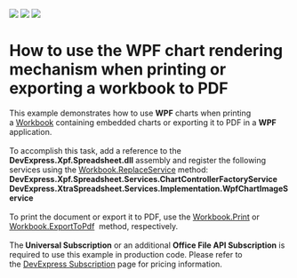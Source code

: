 <!-- default badges list -->
![](https://img.shields.io/endpoint?url=https://codecentral.devexpress.com/api/v1/VersionRange/134142480/18.1.3%2B)
[![](https://img.shields.io/badge/Open_in_DevExpress_Support_Center-FF7200?style=flat-square&logo=DevExpress&logoColor=white)](https://supportcenter.devexpress.com/ticket/details/T603465)
[![](https://img.shields.io/badge/📖_How_to_use_DevExpress_Examples-e9f6fc?style=flat-square)](https://docs.devexpress.com/GeneralInformation/403183)
<!-- default badges end -->
# How to use the WPF chart rendering mechanism when printing or exporting a workbook to PDF


This example demonstrates how to use <strong>WPF</strong> charts when printing a <a href="https://documentation.devexpress.com/DocumentServer/DevExpress.Spreadsheet.Workbook.class">Workbook</a> containing embedded charts or exporting it to PDF in a <strong>WPF</strong> application.<br><br>To accomplish this task, add a reference to the <strong>DevExpress.Xpf.Spreadsheet.dll</strong> assembly and register the following services using the <a href="https://documentation.devexpress.com/DocumentServer/DevExpress.Spreadsheet.Workbook.ReplaceService~T~.method">Workbook.ReplaceService</a> method:<br> <strong>DevExpress.Xpf.Spreadsheet.Services.ChartControllerFactoryService</strong> <br><strong>DevExpress.XtraSpreadsheet.Services.Implementation.WpfChartImageService</strong> <br><br>To print the document or export it to PDF, use the <a href="https://documentation.devexpress.com/DocumentServer/DevExpress.Spreadsheet.Workbook.Print.overloads">Workbook.Print</a> or <a href="http://help.devexpress.com/#DocumentServer/DevExpressSpreadsheetWorkbook_ExportToPdftopic">Workbook.ExportToPdf</a>  method, respectively.<br><br>The<strong> Universal Subscription</strong> or an additional <strong>Office File API Subscription</strong> is required to use this example in production code. Please refer to the <a href="http://www.devexpress.com/Subscriptions/">DevExpress Subscription</a> page for pricing information.

<br/>


